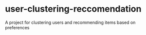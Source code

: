 # user-clustering-reccomendation
A project for clustering users and recommending items based on preferences
